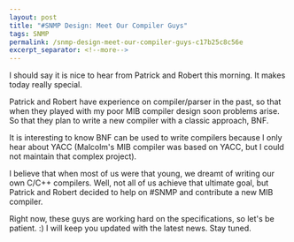 ```yaml
---
layout: post
title: "#SNMP Design: Meet Our Compiler Guys"
tags: SNMP
permalink: /snmp-design-meet-our-compiler-guys-c17b25c8c56e
excerpt_separator: <!--more-->
---
```

I should say it is nice to hear from Patrick and Robert this morning. It makes today really special.

Patrick and Robert have experience on compiler/parser in the past, so that when they played with my poor MIB compiler design soon problems arise. So that they plan to write a new compiler with a classic approach, BNF.

It is interesting to know BNF can be used to write compilers because I only hear about YACC (Malcolm's MIB compiler was based on YACC, but I could not maintain that complex project).

I believe that when most of us were that young, we dreamt of writing our own C/C++ compilers. Well, not all of us achieve that ultimate goal, but Patrick and Robert decided to help on #SNMP and contribute a new MIB compiler.

Right now, these guys are working hard on the specifications, so let's be patient. :) I will keep you updated with the latest news. Stay tuned.
<!--more-->
